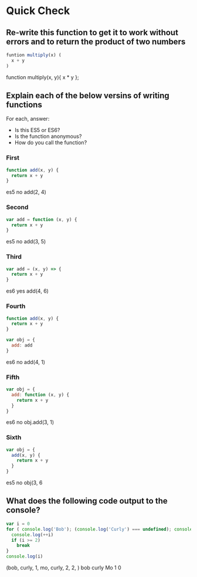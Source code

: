 # Quick Check

## Re-write this function to get it to work without errors and to return the product of two numbers

```js
funtion multiply(x) (
  x + y
)
```

function multiply(x, y){
 x * y
};

## Explain each of the below versins of writing functions

For each, answer:
- Is this ES5 or ES6?
- Is the function anonymous?
- How do you call the function?

### First

```js
function add(x, y) {
  return x + y
}
```

es5
no
add(2, 4)

### Second

```js
var add = function (x, y) {
  return x + y
}
```

es5
no
add(3, 5)

### Third

```js
var add = (x, y) => {
  return x + y
}
```
es6
yes
add(4, 6)
### Fourth

```js
function add(x, y) {
  return x + y
}

var obj = {
  add: add
}
```

es6
no
add(4, 1)

### Fifth

```js
var obj = {
  add: function (x, y) {
    return x + y
  }
}
```

es6
no
obj.add(3, 1)

### Sixth

```js
var obj = {
  add(x, y) {
    return x + y
  }
}
```

es5
no
obj(3, 6

## What does the following code output to the console?

```js
var i = 0
for ( console.log('Bob'); (console.log('Curly') === undefined); console.log('Mo') ) { 
  console.log(++i)
  if (i >= 2)
    break
}
console.log(i)
```
(bob,
curly,
1,
mo,
curly,
2,
2,
)
bob
curly
Mo
1
0
